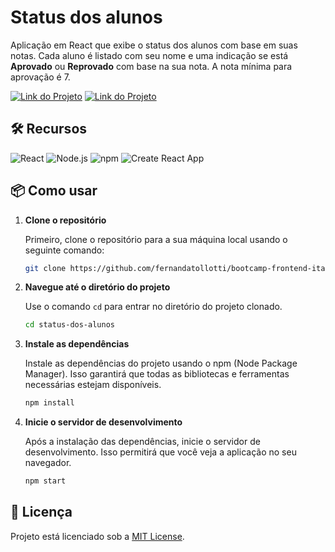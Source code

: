 # Status dos alunos

Aplicação em React que exibe o status dos alunos com base em suas notas. Cada aluno é listado com seu nome e uma indicação se está **Aprovado** ou **Reprovado** com base na sua nota. A nota mínima para aprovação é 7.

[![Link do Projeto](https://img.shields.io/badge/▶-000?style=for-the-badge&logo=movie&logoColor=E94D5F)](https://status-dos-alunos.netlify.app/)
[![Link do Projeto](https://img.shields.io/badge/Acesse%20o%20Projeto-E94D5F?style=for-the-badge)](https://status-dos-alunos.netlify.app/)

## 🛠️ Recursos
![React](https://img.shields.io/badge/React-333333?style=for-the-badge&logo=react)
![Node.js](https://img.shields.io/badge/Node.js-333333?style=for-the-badge&logo=node.js)
![npm](https://img.shields.io/badge/npm-333333?style=for-the-badge&logo=npm)
![Create React App](https://img.shields.io/badge/Create%20React%20App-333333?style=for-the-badge&logo=create-react-app)

## 📦 Como usar
1. **Clone o repositório**
   
   Primeiro, clone o repositório para a sua máquina local usando o seguinte comando:
   ```bash
   git clone https://github.com/fernandatollotti/bootcamp-frontend-italents.git
   
2. **Navegue até o diretório do projeto**
   
    Use o comando ```cd``` para entrar no diretório do projeto clonado.
    ```bash
    cd status-dos-alunos
    
3. **Instale as dependências**
   
    Instale as dependências do projeto usando o npm (Node Package Manager). Isso garantirá que todas as bibliotecas e ferramentas necessárias estejam disponíveis.
    ```bash
    npm install
    
4. **Inicie o servidor de desenvolvimento**
   
    Após a instalação das dependências, inicie o servidor de desenvolvimento. Isso permitirá que você veja a aplicação no seu navegador.
    ```bash
    npm start
    
## 📜 Licença  
Projeto está licenciado sob a [MIT License](https://github.com/fernandatollotti/bootcamp-frontend-italents?tab=MIT-1-ov-file).
